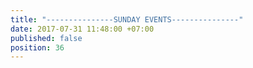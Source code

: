 ```yaml
---
title: "---------------SUNDAY EVENTS---------------"
date: 2017-07-31 11:48:00 +07:00
published: false
position: 36
---
```


